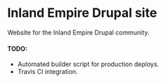 Inland Empire Drupal site
=============
Website for the Inland Empire Drupal community.


#### TODO:
* Automated builder script for production deploys.
* Travis CI integration.
